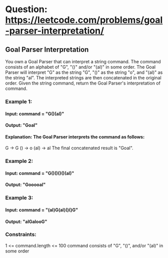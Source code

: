 # Question: https://leetcode.com/problems/goal-parser-interpretation/

## Goal Parser Interpretation

You own a Goal Parser that can interpret a string command. The command consists of an alphabet of "G", "()" and/or "(al)" in some order. The Goal Parser will interpret "G" as the string "G", "()" as the string "o", and "(al)" as the string "al". The interpreted strings are then concatenated in the original order.
Given the string command, return the Goal Parser's interpretation of command.

 
### Example 1:
#### Input: command = "G()(al)"
#### Output: "Goal"
#### Explanation: The Goal Parser interprets the command as follows:
G -> G
() -> o
(al) -> al
The final concatenated result is "Goal".


### Example 2:
#### Input: command = "G()()()()(al)"
#### Output: "Gooooal"


### Example 3:
#### Input: command = "(al)G(al)()()G"
#### Output: "alGalooG"


### Constraints:
1 <= command.length <= 100
command consists of "G", "()", and/or "(al)" in some order
